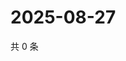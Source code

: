 # 2025-08-27

共 0 条

<!-- BEGIN ZHIHUQUESTIONS -->
<!-- 最后更新时间 Wed Aug 27 2025 04:12:34 GMT+0800 (China Standard Time) -->

<!-- END ZHIHUQUESTIONS -->
